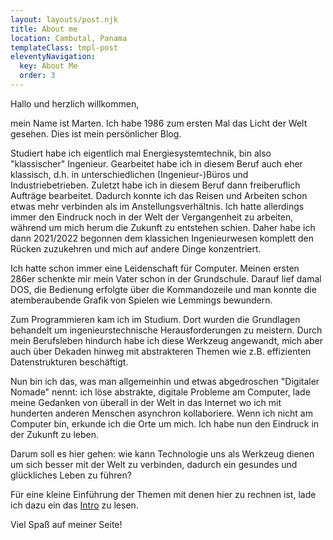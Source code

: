 ```yaml
---
layout: layouts/post.njk
title: About me
location: Cambutal, Panama
templateClass: tmpl-post
eleventyNavigation:
  key: About Me
  order: 3
---
```


Hallo und herzlich willkommen,

mein Name ist Marten. Ich habe 1986 zum ersten Mal das Licht der Welt gesehen. Dies ist mein persönlicher Blog.

Studiert habe ich eigentlich mal Energiesystemtechnik, bin also "klassischer" Ingenieur.
Gearbeitet habe ich in diesem Beruf auch eher klassisch, d.h. in unterschiedlichen (Ingenieur-)Büros und Industriebetrieben.
Zuletzt habe ich in diesem Beruf dann freiberuflich Aufträge bearbeitet. Dadurch konnte ich das Reisen und Arbeiten schon etwas mehr verbinden als im Anstellungsverhältnis.
Ich hatte allerdings immer den Eindruck noch in der Welt der Vergangenheit zu arbeiten, während um mich herum die Zukunft zu entstehen schien.
Daher habe ich dann 2021/2022 begonnen dem klassichen Ingenieurwesen komplett den Rücken zuzukehren und mich auf andere Dinge konzentriert.

Ich hatte schon immer eine Leidenschaft für Computer. Meinen ersten 286er schenkte mir mein Vater schon in der Grundschule.
Darauf lief damal DOS, die Bedienung erfolgte über die Kommandozeile und man konnte die atemberaubende Grafik von Spielen wie Lemmings bewundern.

Zum Programmieren kam ich im Studium. Dort wurden die Grundlagen behandelt um ingenieurstechnische Herausforderungen zu meistern.
Durch mein Berufsleben hindurch habe ich diese Werkzeug angewandt, mich aber auch über Dekaden hinweg mit abstrakteren Themen wie z.B. effizienten Datenstrukturen beschäftigt.

Nun bin ich das, was man allgemeinhin und etwas abgedroschen "Digitaler Nomade" nennt: ich löse abstrakte, digitale Probleme am Computer, lade meine Gedanken von überall in der Welt in das Internet wo ich mit hunderten anderen Menschen asynchron kollaboriere.
Wenn ich nicht am Computer bin, erkunde ich die Orte um mich. Ich habe nun den Eindruck in der Zukunft zu leben.

Darum soll es hier gehen: wie kann Technologie uns als Werkzeug dienen um sich besser mit der Welt zu verbinden, dadurch ein gesundes und glückliches Leben zu führen?

Für eine kleine Einführung der Themen mit denen hier zu rechnen ist, lade ich dazu ein das <a href="{{ '/posts/2022-11-13-hallo-welt/' | url }}">Intro</a> zu lesen.

Viel Spaß auf meiner Seite!
